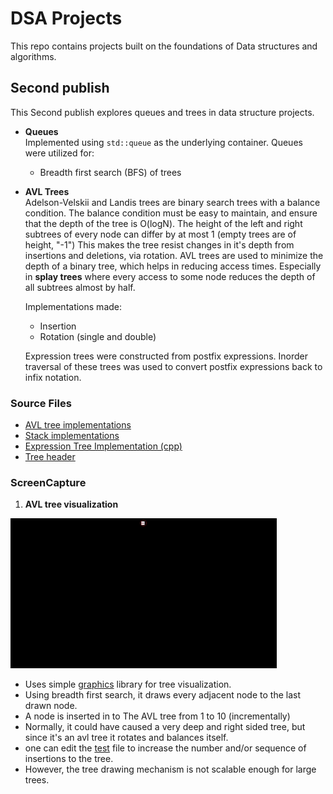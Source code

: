 # DSA Projects
This repo contains projects built on the foundations of Data structures and algorithms.
## Second publish
This Second publish explores queues and trees in data structure projects.

- **Queues**  
    Implemented using `std::queue` as the underlying container. Queues were utilized for:
    - Breadth first search (BFS) of trees

- **AVL Trees**  
    Adelson-Velskii and Landis trees are binary search trees with a balance condition.
    The balance condition must be easy to maintain, and ensure that the depth of the tree is O(logN).
    The height of the left and right subtrees of every node can differ by at most 1 (empty trees are of height, "-1")
    This makes the tree resist changes in it's depth from insertions and deletions, via rotation.
    AVL trees are used to minimize the depth of a binary tree, which helps in reducing access times.
    Especially in **splay trees** where every access to some node reduces the depth of all subtrees almost by half.

    Implementations made:
    - Insertion
    - Rotation (single and double)

    Expression trees were constructed from postfix expressions. Inorder traversal of these trees was used to convert postfix expressions back to infix notation.

### Source Files
- [AVL tree implementations](tests/src/avltree.cpp)
- [Stack implementations](tests/src/infpos.cpp)
- [Expression Tree Implementation (cpp)](tests/src/exptree.cpp)
- [Tree header](core/tree/tree.hpp)
### ScreenCapture
1. **AVL tree visualization**
<img src = "screenshots/AVL tree insertion.gif">

- Uses simple [graphics](src/include/gfx/graphics.h) library for tree visualization.
- Using breadth first search, it draws every adjacent node to the last drawn node.
- A node is inserted in to The AVL tree from 1 to 10 (incrementally)
- Normally, it could have caused a very deep and right sided tree, but since it's an avl tree it rotates and balances itself.
- one can edit the [test](tests/src/avltree.cpp) file to increase the number and/or sequence of insertions to the tree.
- However, the tree drawing mechanism is not scalable enough for large trees.
